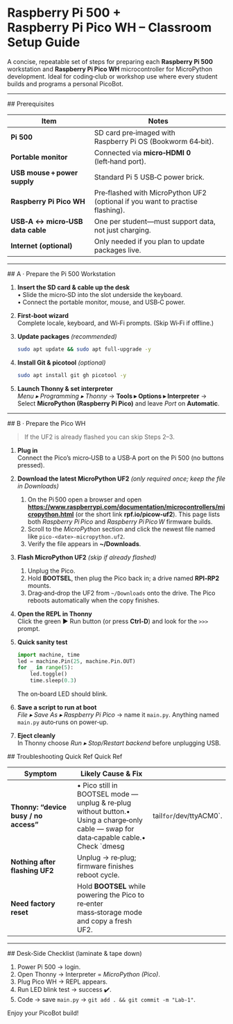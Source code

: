 # Raspberry Pi 500 + Raspberry Pi Pico WH – Classroom Setup Guide

A concise, repeatable set of steps for preparing each **Raspberry Pi 500** workstation and **Raspberry Pi Pico WH** microcontroller for MicroPython development. Ideal for coding‑club or workshop use where every student builds and programs a personal PicoBot.

---

\## Prerequisites

| Item                             | Notes                                                                         |
| -------------------------------- | ----------------------------------------------------------------------------- |
| **Pi 500**                       | SD card pre‑imaged with Raspberry Pi OS (Bookworm 64‑bit).                    |
| **Portable monitor**             | Connected via **micro‑HDMI 0** (left‑hand port).                              |
| **USB mouse + power supply**     | Standard Pi 5 USB‑C power brick.                                              |
| **Raspberry Pi Pico WH**         | Pre‑flashed with MicroPython UF2 (optional if you want to practise flashing). |
| **USB‑A ↔ micro‑USB data cable** | One per student—must support data, not just charging.                         |
| **Internet (optional)**          | Only needed if you plan to update packages live.                              |

---

\## A · Prepare the Pi 500 Workstation

1. **Insert the SD card & cable up the desk**\
   • Slide the micro‑SD into the slot underside the keyboard.\
   • Connect the portable monitor, mouse, and USB‑C power.

2. **First‑boot wizard**\
   Complete locale, keyboard, and Wi‑Fi prompts. (Skip Wi‑Fi if offline.)

3. **Update packages** *(recommended)*

   ```bash
   sudo apt update && sudo apt full-upgrade -y
   ```

4. **Install Git & picotool** *(optional)*

   ```bash
   sudo apt install git gh picotool -y
   ```

5. **Launch Thonny & set interpreter**\
   *Menu ▸ Programming ▸ Thonny* → **Tools ▸ Options ▸ Interpreter** →\
   Select **MicroPython (Raspberry Pi Pico)** and leave *Port* on **Automatic**.

---

\## B · Prepare the Pico WH

> If the UF2 is already flashed you can skip Steps 2–3.

1. **Plug in**  <br>
   Connect the Pico’s micro‑USB to a USB‑A port on the Pi 500 (no buttons pressed).

2. **Download the latest MicroPython UF2** *(only required once; keep the file in Downloads)*  <br>
   1. On the Pi 500 open a browser and open **<https://www.raspberrypi.com/documentation/microcontrollers/micropython.html>** (or the short link **rpf.io/picow‑uf2**). This page lists both *Raspberry Pi Pico* and *Raspberry Pi Pico W* firmware builds.  <br>
   2. Scroll to the *MicroPython* section and click the newest file named like `pico‑<date>‑micropython.uf2`.  <br>
   3. Verify the file appears in **~/Downloads**.

3. **Flash MicroPython UF2** *(skip if already flashed)*  <br>
   1. Unplug the Pico.  <br>
   2. Hold **BOOTSEL**, then plug the Pico back in; a drive named **RPI‑RP2** mounts.  <br>
   3. Drag‑and‑drop the UF2 from `~/Downloads` onto the drive. The Pico reboots automatically when the copy finishes.

4. **Open the REPL in Thonny**  <br>
   Click the green ▶️ Run button (or press **Ctrl‑D**) and look for the `>>>` prompt.

5. **Quick sanity test**  <br>
   ```python
   import machine, time
   led = machine.Pin(25, machine.Pin.OUT)
   for _ in range(5):
       led.toggle()
       time.sleep(0.3)
   ```
   The on‑board LED should blink.

6. **Save a script to run at boot**  <br>
   *File ▸ Save As ▸ Raspberry Pi Pico* → name it `main.py`. Anything named `main.py` auto‑runs on power‑up.

7. **Eject cleanly**  <br>
   In Thonny choose *Run ▸ Stop/Restart backend* before unplugging USB.

## Troubleshooting Quick Ref Quick Ref

| Symptom                               | Likely Cause & Fix                                                                                                                       |                          |
| ------------------------------------- | ---------------------------------------------------------------------------------------------------------------------------------------- | ------------------------ |
| **Thonny: “device busy / no access”** | • Pico still in BOOTSEL mode — unplug & re‑plug without button.• Using a charge‑only cable — swap for data‑capable cable.• Check \`dmesg | tail`for`/dev/ttyACM0\`. |
| **Nothing after flashing UF2**        | Unplug → re‑plug; firmware finishes reboot cycle.                                                                                        |                          |
| **Need factory reset**                | Hold **BOOTSEL** while powering the Pico to re‑enter mass‑storage mode and copy a fresh UF2.                                             |                          |

---

\## Desk‑Side Checklist (laminate & tape down)

1. Power Pi 500 → login.
2. Open Thonny → Interpreter = *MicroPython (Pico)*.
3. Plug Pico WH → REPL appears.
4. Run LED blink test → success ✔️.
5. Code → save `main.py` → `git add . && git commit -m "Lab‑1"`.

Enjoy your PicoBot build!


